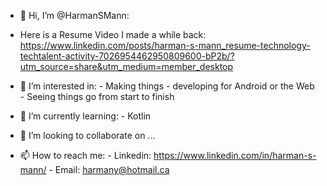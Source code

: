 - 👋 Hi, I’m @HarmanSMann:

- Here is a Resume Video I made a while back:
  https://www.linkedin.com/posts/harman-s-mann_resume-technology-techtalent-activity-7026954462950809600-bP2b/?utm_source=share&utm_medium=member_desktop
  
- 👀 I’m interested in:
      - Making things
      - developing for Android or the Web
      - Seeing things go from start to finish

- 🌱 I’m currently learning:
      - Kotlin
   
- 💞️ I’m looking to collaborate on ...

- 📫 How to reach me:
      - Linkedin: https://www.linkedin.com/in/harman-s-mann/
      - Email: harmany@hotmail.ca

<!---
HarmanSMann/HarmanSMann is a ✨ special ✨ repository because its `README.md` (this file) appears on your GitHub profile.
You can click the Preview link to take a look at your changes.
--->

